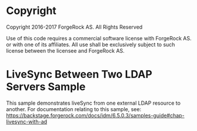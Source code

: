 Copyright
=============
Copyright 2016-2017 ForgeRock AS. All Rights Reserved

Use of this code requires a commercial software license with ForgeRock AS.
or with one of its affiliates. All use shall be exclusively subject
to such license between the licensee and ForgeRock AS.

LiveSync Between Two LDAP Servers Sample
========================================

This sample demonstrates liveSync from one external LDAP resource to another.
For documentation relating to this sample, see:
https://backstage.forgerock.com/docs/idm/6.5.0.3/samples-guide#chap-livesync-with-ad
